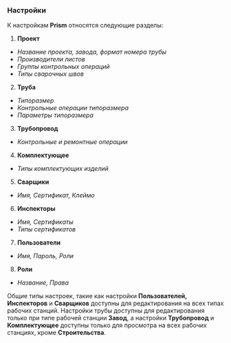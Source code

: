 ﻿
### Настройки

К настройкам **Prism** относятся следующие разделы:

1. **Проект**
 * _Название проекта, завода, формат номера трубы_
 * _Производители листов_
 * _Группы контрольных операций_
 * _Типы сварочных швов_
2. **Труба**
 * _Типоразмер_
 * _Контрольные операции типоразмера_
 * _Параметры типоразмера_
3. **Трубопровод**
 * _Контрольные и ремонтные операции_
4. **Комплектующее**
 * _Типы комплектующих изделий_
5. **Сварщики**
 * _Имя, Сертификат, Клеймо_
6. **Инспекторы**
 * _Имя, Сертификаты_
 * _Типы сертификатов_
7. **Пользователи**
 * _Имя, Пароль, Роли_
8. **Роли**
 * _Название, Права_

Общие типы настроек, такие как настройки **Пользователей, Инспекторов** и **Сварщиков** доступны для редактирования на всех типах рабочих станций. Настройки трубы доступны для редактирования только при типе рабочей станции **Завод**, а настройки **Трубопровод** и **Комплектующее** доступны только для просмотра на всех рабочих станциях, кроме **Строительства**.

